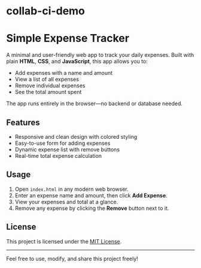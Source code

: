 # collab-ci-demo

# Simple Expense Tracker

A minimal and user-friendly web app to track your daily expenses. Built with plain **HTML**, **CSS**, and **JavaScript**, this app allows you to:

- Add expenses with a name and amount
- View a list of all expenses
- Remove individual expenses
- See the total amount spent

The app runs entirely in the browser—no backend or database needed.

## Features

- Responsive and clean design with colored styling
- Easy-to-use form for adding expenses
- Dynamic expense list with remove buttons
- Real-time total expense calculation

## Usage

1. Open `index.html` in any modern web browser.
2. Enter an expense name and amount, then click **Add Expense**.
3. View your expenses and total at a glance.
4. Remove any expense by clicking the **Remove** button next to it.

## License

This project is licensed under the [MIT License](LICENSE).

---

Feel free to use, modify, and share this project freely!
